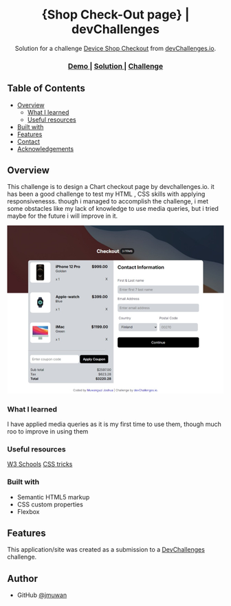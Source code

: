 <!-- Please update value in the {}  -->

<h1 align="center">{Shop Check-Out page} | devChallenges</h1>

<div align="center">
   Solution for a challenge <a href="https://devchallenges.io/challenge/apple-shop-checkout-page-challenge" target="_blank">Device Shop Checkout</a> from <a href="http://devchallenges.io" target="_blank">devChallenges.io</a>.
</div>

<div align="center">
  <h3>
    <a href="{https://your-demo-link.your-domain}">
      Demo
    </a>
    <span> | </span>
    <a href="{https://your-url-to-the-solution}">
      Solution
    </a>
    <span> | </span>
    <a href="https://devchallenges.io/challenge/apple-shop-checkout-page-challenge">
      Challenge
    </a>
  </h3>
</div>

<!-- TABLE OF CONTENTS -->

## Table of Contents

- [Overview](#overview)
  - [What I learned](#what-i-learned)
  - [Useful resources](#useful-resources)
- [Built with](#built-with)
- [Features](#features)
- [Contact](#contact)
- [Acknowledgements](#acknowledgements)

<!-- OVERVIEW -->

## Overview
This challenge is to design a Chart checkout page by devchallenges.io. it has been a good challenge to test my HTML , CSS skills with applying responsivenesss. though i managed to accomplish the challenge, i met some obstacles like my lack of knowledge to use media queries, but i tried maybe for the future i will improve  in it.

![screenshot](./Screenshot.jpeg)


### What I learned

I have applied media queries as it is my first time to use them, though much roo to improve in using them


### Useful resources
[W3 Schools](https://www.w3schools.com/cssref/atrule_media.php)
[CSS tricks](https://css-tricks.com/a-complete-guide-to-css-media-queries/)


### Built with

- Semantic HTML5 markup
- CSS custom properties
- Flexbox

## Features

This application/site was created as a submission to a [DevChallenges](https://devchallenges.io/challenges-dashboard) challenge.


## Author

- GitHub [@jmuwan](https://{github.com/jmuwan})
